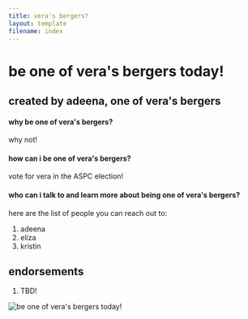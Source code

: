 ```yaml
---
title: vera's bergers?
layout: template
filename: index
--- 
```


# be one of vera's bergers today!

## created by adeena, one of vera's bergers

#### why be one of vera's bergers?
why not! 

#### how can i be one of vera's bergers?
vote for vera in the ASPC election!

#### who can i talk to and learn more about being one of vera's bergers?
here are the list of people you can reach out to:
1. adeena
2. eliza
3. kristin

## endorsements
1. TBD!

![be one of vera's bergers today!](https://www.google.com/search?q=impossible+burger&tbm=isch&ved=2ahUKEwjp1_GikKv2AhUzJX0KHQn2A7YQ2-cCegQIABAA&oq=impossible+burger&gs_lcp=CgNpbWcQAzIICAAQgAQQsQMyBQgAEIAEMgUIABCABDIFCAAQgAQyBQgAEIAEMgUIABCABDIFCAAQgAQyBQgAEIAEMgUIABCABDIFCAAQgAQ6BwgjEO8DECc6BwgAELEDEEM6CwgAEIAEELEDEIMBOgYIABAHEB5QrAdYsRFg8BJoAHAAeACAAYcCiAHfDZIBBTUuMy40mAEAoAEBqgELZ3dzLXdpei1pbWfAAQE&sclient=img&ei=gFMhYumXArPK9AOJ7I-wCw&bih=807&biw=1680#imgrc=JTOdO4Pi6IzSZM)